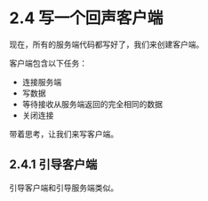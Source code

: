 # 2.4 写一个回声客户端

现在，所有的服务端代码都写好了，我们来创建客户端。

客户端包含以下任务：

* 连接服务端
* 写数据
* 等待接收从服务端返回的完全相同的数据
* 关闭连接

带着思考，让我们来写客户端。

## 2.4.1 引导客户端

引导客户端和引导服务端类似。

